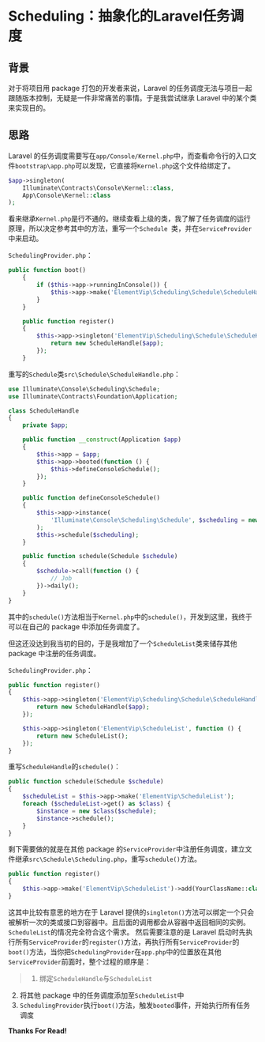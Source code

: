 # Scheduling：抽象化的Laravel任务调度

## 背景

对于将项目用 package 打包的开发者来说，Laravel 的任务调度无法与项目一起跟随版本控制，无疑是一件非常痛苦的事情。于是我尝试继承 Laravel 中的某个类来实现目的。

## 思路

Laravel 的任务调度需要写在`app/Console/Kernel.php`中，而查看命令行的入口文件`bootstrap\app.php`可以发现，它直接将`Kernel.php`这个文件给绑定了。

```php
$app->singleton(
    Illuminate\Contracts\Console\Kernel::class,
    App\Console\Kernel::class
);
```

看来继承`Kernel.php`是行不通的。继续查看上级的类，我了解了任务调度的运行原理，所以决定参考其中的方法，重写一个`Schedule `类，并在`ServiceProvider`中来启动。

`SchedulingProvider.php`：
```php
public function boot()
    {
        if ($this->app->runningInConsole()) {
            $this->app->make('ElementVip\Scheduling\Schedule\ScheduleHandle');
        }
    }

    public function register()
    {
        $this->app->singleton('ElementVip\Scheduling\Schedule\ScheduleHandle', function ($app) {
            return new ScheduleHandle($app);
        });
    }
```

重写的`Schedule`类`src\Schedule\ScheduleHandle.php`：
```php
use Illuminate\Console\Scheduling\Schedule;
use Illuminate\Contracts\Foundation\Application;

class ScheduleHandle
{
    private $app;

    public function __construct(Application $app)
    {
        $this->app = $app;
        $this->app->booted(function () {
            $this->defineConsoleSchedule();
        });
    }

    public function defineConsoleSchedule()
    {
        $this->app->instance(
            'Illuminate\Console\Scheduling\Schedule', $scheduling = new Schedule
        );
        $this->schedule($scheduling);
    }

    public function schedule(Schedule $schedule)
    {
        $schedule->call(function () {
            // Job
        })->daily();
    }
}
```

其中的`schedule()`方法相当于`Kernel.php`中的`schedule()`，开发到这里，我终于可以在自己的 package 中添加任务调度了。

但这还没达到我当初的目的，于是我增加了一个`ScheduleList`类来储存其他 package 中注册的任务调度。

`SchedulingProvider.php`：
```php
public function register()
{
    $this->app->singleton('ElementVip\Scheduling\Schedule\ScheduleHandle', function ($app) {
        return new ScheduleHandle($app);
    });

    $this->app->singleton('ElementVip\ScheduleList', function () {
        return new ScheduleList();
    });
}
```

重写`ScheduleHandle`的`schedule()`：
```php
public function schedule(Schedule $schedule)
{
    $scheduleList = $this->app->make('ElementVip\ScheduleList');
    foreach ($scheduleList->get() as $class) {
        $instance = new $class($schedule);
        $instance->schedule();
    }
}
```

剩下需要做的就是在其他 package 的`ServiceProvider`中注册任务调度，建立文件继承`src\Schedule\Scheduling.php`，重写`schedule()`方法。

```php
public function register()
{
    $this->app->make('ElementVip\ScheduleList')->add(YourClassName::class);
}
```

这其中比较有意思的地方在于 Laravel 提供的`singleton()`方法可以绑定一个只会被解析一次的类或接口到容器中。且后面的调用都会从容器中返回相同的实例。`ScheduleList`的情况完全符合这个需求。
然后需要注意的是 Laravel 启动时先执行所有`ServiceProvider`的`register()`方法，再执行所有`ServiceProvider`的`boot()`方法，当你把`SchedulingProvider`在`app.php`中的位置放在其他`ServiceProvider`前面时，整个过程的顺序是：
> 1. 绑定`ScheduleHandle`与`ScheduleList`
2. 将其他 package 中的任务调度添加至`ScheduleList`中
3. `SchedulingProvider`执行`boot()`方法，触发`booted`事件，开始执行所有任务调度

**Thanks For Read!**